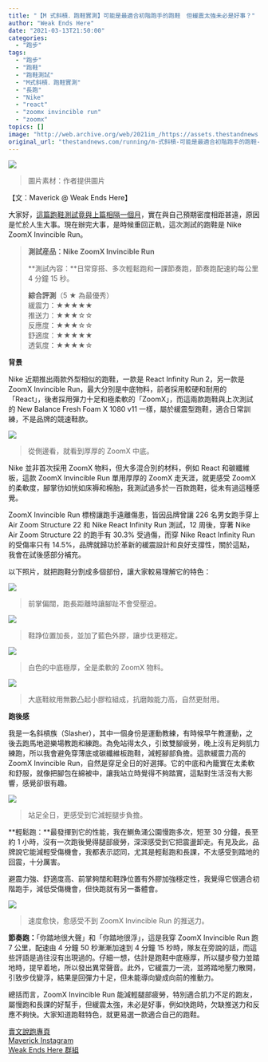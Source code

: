 ```yaml
---
title: "【M 式斜槓．跑鞋實測】可能是最適合初階跑手的跑鞋　但緩震太強未必是好事？"
author: "Weak Ends Here"
date: "2021-03-13T21:50:00"
categories:
  - "跑步"
tags:
  - "跑步"
  - "跑鞋"
  - "跑鞋測試"
  - "M式斜槓．跑鞋實測"
  - "長跑"
  - "Nike"
  - "react"
  - "zoomx invincible run"
  - "zoomx"
topics: []
image: "http://web.archive.org/web/2021im_/https://assets.thestandnews.com/media/photos/1_U6hde.png"
original_url: "thestandnews.com/running/m-式斜槓-可能是最適合初階跑手的跑鞋-但緩震太強未必是好事"
---
```

![](http://web.archive.org/web/2021im_/https://assets.thestandnews.com/media/photos/1_U6hde.png)
> 圖片素材：作者提供圖片

【文：Maverick @ Weak Ends Here】

大家好，[這篇跑鞋測試竟與上篇相隔一個月](../../running/m-%E5%BC%8F%E6%96%9C%E6%A7%93-100-%E5%85%AC%E9%87%8C%E6%B8%AC%E8%A9%A6%E8%B7%91%E9%9E%8B-%E8%B7%AF%E8%B7%91%E7%99%BE%E9%87%8C%E7%B7%A9%E9%9C%87%E5%8A%9B%E8%83%BD%E5%90%A6%E4%BE%9D%E8%88%8A/)，實在與自己預期密度相距甚遠，原因是忙於人生大事。現在辦完大事，是時候重回正軌，這次測試的跑鞋是 Nike ZoomX Invincible Run。

> **測試産品：Nike ZoomX Invincible Run**
> 
> **測試內容：**日常穿搭、多次輕鬆跑和一課節奏跑，節奏跑配速約每公里 4 分鐘 15 秒。
> 
> **綜合評測**（5 ★ 為最優秀）  
> 緩震力：★★★★★  
> 推送力：★★★☆☆  
> 反應度：★★★☆☆  
> 舒適度：★★★★★  
> 透氣度：★★★★☆

**背景**

Nike 近期推出兩款外型相似的跑鞋，一款是 React Infinity Run 2，另一款是 ZoomX Invincible Run，最大分別是中底物料，前者採用較硬和耐用的「React」，後者採用彈力十足和極柔軟的「ZoomX」，而這兩款跑鞋與上次測試的 New Balance Fresh Foam X 1080 v11 一樣，屬於緩震型跑鞋，適合日常訓練，不是品牌的競速鞋款。

![](http://web.archive.org/web/2021im_/https://assets.thestandnews.com/media/photos/01_xPqoh.jpg)
> 從側邊看，就看到厚厚的 ZoomX 中底。

Nike 並非首次採用 ZoomX 物料，但大多混合別的材料，例如 React 和碳纖維板，這款 ZoomX Invincible Run 單用厚厚的 ZoomX 走天涯，就更感受 ZoomX 的柔軟度，腳掌彷如恍如床褥和棉胎，我測試過多於一百款跑鞋，從未有過這種感覺。

ZoomX Invincible Run 標榜讓跑手遠離傷患，皆因品牌曾讓 226 名男女跑手穿上 Air Zoom Structure 22 和 Nike React Infinity Run 測試，12 周後，穿著 Nike Air Zoom Structure 22 的跑手有 30.3% 受過傷，而穿 Nike React Infinity Run 的受傷率只有 14.5%，品牌就歸功於革新的緩震設計和良好支撐性，關於這點，我會在試後感部分補充。

以下照片，就把跑鞋分割成多個部份，讓大家較易理解它的特色：

![](http://web.archive.org/web/2021im_/https://assets.thestandnews.com/media/photos/02_MuIxN.jpg)
> 前掌偏闊，跑長距離時讓腳趾不會受壓迫。

![](http://web.archive.org/web/2021im_/https://assets.thestandnews.com/media/photos/03_aYe8T.jpg)
> 鞋踭位置加長，並加了藍色外膠，讓步伐更穩定。

![](http://web.archive.org/web/2021im_/https://assets.thestandnews.com/media/photos/04_Ek6un.jpg)
> 白色的中底極厚，全是柔軟的 ZoomX 物料。

![](http://web.archive.org/web/2021im_/https://assets.thestandnews.com/media/photos/05_gCJfU.jpg)
> 大底鞋紋用無數凸起小膠粒組成，抗磨蝕能力高，自然更耐用。

**跑後感**

我是一名斜槓族（Slasher），其中一個身份是運動教練，有時候早午教運動，之後去跑馬地遊樂場教跑和練跑。為免站得太久，引致雙腳疲勞，晚上沒有足夠肌力練跑，所以我會避免穿薄底或碳纖維板跑鞋，減輕腳部負擔。這款緩震力高的 ZoomX Invincible Run，自然是穿足全日的好選擇。它的中底和內籠實在太柔軟和舒服，就像把腳包在綿被中，讓我站立時覺得不夠踏實，這點對生活沒有大影響，感覺卻很有趣。

![](http://web.archive.org/web/2021im_/https://assets.thestandnews.com/media/photos/06_6HwDH.jpg)
> 站足全日，更感受到它減輕腿步負擔。

**輕鬆跑：**最發揮到它的性能，我在鰂魚涌公園慢跑多次，短至 30 分鐘，長至約 1 小時，沒有一次跑後覺得腿部疲勞，深深感受到它把震盪卸走。有見及此，品牌說它能減輕受傷機會，我都表示認同，尤其是輕鬆跑和長課，不太感受到踏地的回震，十分厲害。

避震力強、舒適度高、前掌夠闊和鞋踭位置有外膠加強穩定性，我覺得它很適合初階跑手，減低受傷機會，但快跑就有另一番體會。

![](http://web.archive.org/web/2021im_/https://assets.thestandnews.com/media/photos/07_0x1h9.jpg)
> 速度愈快，愈感受不到 ZoomX Invincible Run 的推送力。

**節奏跑：**「你踏地很大聲」和「你踏地很浮」，這是我穿 ZoomX Invincible Run 跑 7 公里，配速由 4 分鐘 50 秒漸漸加速到 4 分鐘 15 秒時，隊友在旁說的話，而這些評語是過往沒有出現過的。仔細一想，估計是跑鞋中底極厚，所以腿步發力並踏地時，提早着地，所以發出異常聲音。此外，它緩震力一流，並將踏地壓力散開，引致步伐變浮，結果是回彈力十足，但未能導向變成向前的推動力。

總括而言，ZoomX Invincible Run 能減輕腿部疲勞，特別適合肌力不足的跑友，屬慢跑和長課的好幫手，但緩震太強，未必是好事，例如快跑時，欠缺推送力和反應不夠快。大家知道跑鞋特色，就更易選一款適合自己的跑鞋。

[賣文說跑專頁](http://web.archive.org/web/20211229132326/https://www.facebook.com/1841803306084163/)  
[Maverick Instagram](http://web.archive.org/web/20211229132326/https://www.instagram.com/maverick_au/)  
[Weak Ends Here 群組](http://web.archive.org/web/20211229132326/https://www.facebook.com/groups/498772610150499/)